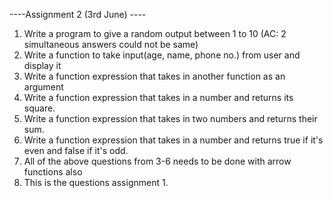 ----Assignment 2 (3rd June) ---- 

1. Write a program to give a random output between 1 to 10 (AC: 2 simultaneous answers could not be same)
2. Write a function to take input(age, name, phone no.) from user and display it
3. Write a function expression that takes in another function as an argument
4. Write a function expression that takes in a number and returns its square.
5. Write a function expression that takes in two numbers and returns their sum.
6. Write a function expression that takes in a number and returns true if it's even and false if it's odd.
7. All of the above questions from 3-6 needs to be done with arrow functions also
8. This is the questions assignment 1.